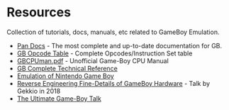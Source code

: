 
# Resources
Collection of tutorials, docs, manuals, etc related to GameBoy Emulation.

- [Pan Docs](https://gbdev.io/pandocs/) - The most complete and up-to-date documentation for GB.
- [GB Opcode Table](https://gbdev.io/gb-opcodes/optables/) - Complete Opcodes/Instruction Set table
- [GBCPUman.pdf](http://marc.rawer.de/Gameboy/Docs/GBCPUman.pdf) - Unofficial Game-Boy CPU Manual
- [GB Complete Technical Reference](https://gekkio.fi/files/gb-docs/gbctr.pdf)
- [Emulation of Nintendo Game Boy](https://github.com/Baekalfen/PyBoy/blob/master/PyBoy.pdf)
- [Reverse Engineering Fine-Details of GameBoy Hardware](https://www.youtube.com/watch?v=GBYwjch6oEE) - Talk by Gekkio in 2018
- [The Ultimate Game-Boy Talk](https://www.youtube.com/watch?v=HyzD8pNlpwI)